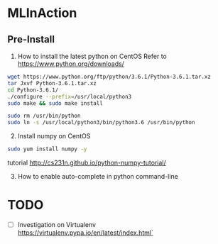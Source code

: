 # MLInAction
## Pre-Install
1. How to install the latest python on CentOS
Refer to https://www.python.org/downloads/

```bash
wget https://www.python.org/ftp/python/3.6.1/Python-3.6.1.tar.xz
tar Jxvf Python-3.6.1.tar.xz
cd Python-3.6.1/
./configure --prefix=/usr/local/python3
sudo make && sudo make install

sudo rm /usr/bin/python
sudo ln -s /usr/local/python3/bin/python3.6 /usr/bin/python
```



2. Install numpy on CentOS

```bash
sudo yum install numpy -y
```

tutorial
http://cs231n.github.io/python-numpy-tutorial/

3. How to enable auto-complete in python command-line


# TODO
- [ ] Investigation on Virtualenv
https://virtualenv.pypa.io/en/latest/index.html`
